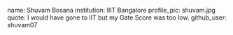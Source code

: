 name: Shuvam Bosana
institution: IIIT Bangalore
profile_pic: shuvam.jpg
quote: I would have gone to IIT but my Gate Score was too low. 
github_user: shuvam07

